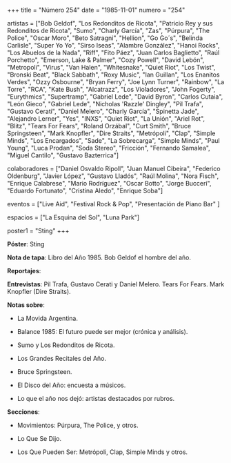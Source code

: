 +++
title = "Número 254"
date = "1985-11-01"
numero = "254"

artistas = ["Bob Geldof", "Los Redonditos de Ricota", "Patricio Rey y sus Redonditos de Ricota", "Sumo", "Charly García", "Zas", "Púrpura", "The Police", "Oscar Moro", "Beto Satragni", "Hellion", "Go Go´s", "Belinda Carlisle", "Super Yo Yo", "Sirso Iseas", "Alambre González", "Hanoi Rocks", "Los Abuelos de la Nada", "Riff", "Fito Páez", "Juan Carlos Baglietto", "Raúl Porchetto", "Emerson, Lake & Palmer", "Cozy Powell", "David Lebón", "Metropoli", "Virus", "Van Halen", "Whitesnake", "Quiet Riot", "Los Twist", "Bronski Beat", "Black Sabbath", "Roxy Music", "Ian Guillan", "Los Enanitos Verdes", "Ozzy Osbourne", "Bryan Ferry", "Joe Lynn Turner", "Rainbow", "La Torre", "RCA", "Kate Bush", "Alcatrazz", "Los Violadores", "John Fogerty", "Eurythmics", "Supertramp", "Gabriel Lede", "David Byron", "Carlos Cutaia", "León Gieco", "Gabriel Lede", "Nicholas 'Razzle' Dingley", "Pil Trafa", "Gustavo Cerati", "Daniel Melero", "Charly García", "Spinetta Jade", "Alejandro Lerner", "Yes", "INXS", "Quiet Riot", "La Unión", "Ariel Rot", "Blitz", "Tears For Fears", "Roland Orzábal", "Curt Smith", "Bruce Springsteen", "Mark Knopfler", "Dire Straits", "Metrópoli", "Clap", "Simple Minds", "Los Encargados", "Sade", "La Sobrecarga", "Simple Minds", "Paul Young", "Luca Prodan", "Soda Stereo", "Fricción", "Fernando Samalea", "Miguel Cantilo", "Gustavo Bazterrica"]

colaboradores = ["Daniel Osvaldo Ripoll", "Juan Manuel Cibeira", "Federico Oldenburg", "Javier López", "Gustavo Lladós", "Raúl Molina", "Nora Fisch", "Enrique Calabrese", "Mario Rodríguez", "Oscar Botto", "Jorge Bucceri", "Eduardo Fortunato", "Cristina Aledo", "Enrique Soba"]

eventos = ["Live Aid", "Festival Rock & Pop", "Presentación de Piano Bar" ]

espacios = ["La Esquina del Sol", "Luna Park"]

poster1 = "Sting"
+++

**Póster**: Sting

**Nota de tapa**: Libro del Año 1985. Bob Geldof el hombre del año. 

**Reportajes**: 

**Entrevistas**: Pil Trafa, Gustavo Cerati y Daniel Melero. Tears For Fears. Mark Knopfler (Dire Straits).

**Notas sobre**:

- La Movida Argentina. 

- Balance 1985: El futuro puede ser mejor (crónica y análisis).

- Sumo y Los Redonditos de Ricota. 

- Los Grandes Recitales del Año. 

- Bruce Springsteen.

- El Disco del Año: encuesta a músicos. 

- Lo que el año nos dejó: artistas destacados por rubros.

**Secciones**:

- Movimientos: Púrpura, The Police, y otros. 

- Lo Que Se Dijo. 

- Los Que Pueden Ser: Metrópoli, Clap, Simple Minds y otros. 
